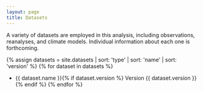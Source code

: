 ```yaml
---
layout: page
title: Datasets
---
```


A variety of datasets are employed in this analysis, including observations, reanalyses, and climate models. Individual information about each one is forthcoming.

{% assign datasets = site.datasets | sort: 'type' | sort: 'name' | sort: 'version' %}
{% for dataset in datasets %}
* {{ dataset.name }}{% if dataset.version %} Version {{ dataset.version }}{% endif %}
{% endfor %}
